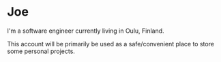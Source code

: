 # Joe

I'm a software engineer currently living in Oulu, Finland.

This account will be primarily be used as a safe/convenient place to store some personal projects.
